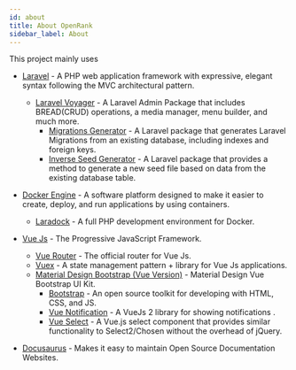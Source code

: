 ```yaml
---
id: about
title: About OpenRank
sidebar_label: About
---
```


This project mainly uses
- [Laravel](https://laravel.com/) - A PHP web application framework with expressive, elegant syntax following the MVC architectural pattern.
    - [Laravel Voyager](https://laravelvoyager.com/) - A Laravel Admin Package that includes BREAD(CRUD) operations, a media manager, menu builder, and much more.
        - [Migrations Generator](https://github.com/Xethron/migrations-generator) - A Laravel package that generates Laravel Migrations from an existing database, including indexes and foreign keys.
        - [Inverse Seed Generator](https://github.com/orangehill/iseed) - A Laravel package that provides a method to generate a new seed file based on data from the existing database table.     

- [Docker Engine](https://www.docker.com/products/docker-engine) - A software platform designed to make it easier to create, deploy, and run applications by using containers.
    - [Laradock](https://laradock.io/) - A full PHP development environment for Docker.

- [Vue Js](https://vuejs.org/) - The Progressive JavaScript Framework.
    - [Vue Router](https://router.vuejs.org/) - The official router for Vue Js.
    - [Vuex](https://vuex.vuejs.org/) - A state management pattern + library for Vue Js applications.
    - [Material Design Bootstrap (Vue Version)](https://mdbootstrap.com/docs/vue/) - Material Design Vue Bootstrap UI Kit.
        - [Bootstrap](https://getbootstrap.com/docs/4.0/getting-started/introduction/) - An open source toolkit for developing with HTML, CSS, and JS.
        - [Vue Notification](https://github.com/euvl/vue-notification) - A VueJs 2 library for showing notifications .
        - [Vue Select](https://sagalbot.github.io/vue-select/) - A Vue.js select component that provides similar functionality to Select2/Chosen without the overhead of jQuery.

- [Docusaurus](https://docusaurus.io/) - Makes it easy to maintain Open Source Documentation Websites.
